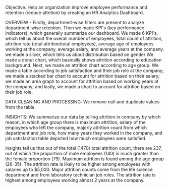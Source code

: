 Objective: Help an organization improve employee performance and retention (reduce attrition) by creating an HR Analytics Dashboard. 

OVERVIEW - Firstly, department-wise filters are present to analyze department-wise retention. Then we made KPI's (key performance indicators), which generally summarize our dashboard. We made 6 KPI's, which tell us about the overall number of employees, total count of attrition, attrition rate (total attrition/total employees), average age of employees working at the company, average salary, and average years at the company. we made a slicer, which tells us about distribution based on gender We made a donut chart, which basically shows attrition according to education background. Next, we made an attrition chart according to age group. We made a table according to job satisfaction and their job role at the company; we made a stacked bar chart to account for attrition based on their salary; we made an area graph to account for attrition based on working years at the company; and lastly, we made a chart to account for attrition based on their job role.

DATA CLEANING AND PROCESSING: We remove null and duplicate values from the table.

INSIGHTS: We summarize our data by telling attrition in company by which reason, in which age group there is maximum attrition, salary of the employees who left the company, majorly attrition count from which department and job role, how many years they worked in the company, and job satisfaction table depicted how much employees were satisfied.

Insights tell us that out of the total (1470) total attrition count, there are 237, out of which the proportion of male employees (140) is much greater than the female proportion (79). Maximum attrition is found among the age group (26-35). The attrition rate is likely to be higher among employees with salaries up to $5,000. Major attrition counts come from the life science department and from laboratory technician job roles. The attrition rate is highest among employees working almost 2 years at the company. 
